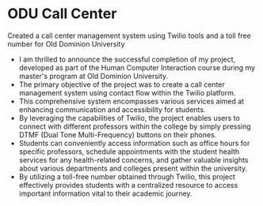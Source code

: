 # ODU Call Center
 Created a call center management system using Twilio tools and a toll free number for Old Dominion University
 
- I am thrilled to announce the successful completion of my project, developed as part of the Human 
 Computer Interaction course during my master's program at Old Dominion University. 
- The primary objective of the project was to create a call center management system using contact flow 
 within the Twilio platform. 
- This comprehensive system encompasses various services aimed at enhancing communication and 
 accessibility for students. 
- By leveraging the capabilities of Twilio, the project enables users to connect with different professors 
 within the college by simply pressing DTMF (Dual Tone Multi-Frequency) buttons on their phones. 
- Students can conveniently access information such as office hours for specific professors, schedule 
 appointments with the student health services for any health-related concerns, and gather valuable 
 insights about various departments and colleges present within the university. 
- By utilizing a toll-free number obtained through Twilio, this project effectively provides students with a 
 centralized resource to access important information vital to their academic journey.
